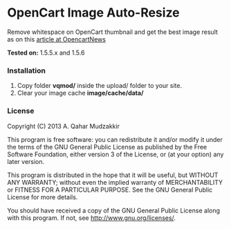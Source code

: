 # OpenCart Image Auto-Resize #

Remove whitespace on OpenCart thumbnail and get the best image result as on this [article at OpencartNews](http://www.opencartnews.com/tutorials/auto-type-opencart-image-resize/)


**Tested on:** 1.5.5.x and 1.5.6

### Installation ###
1. Copy folder **vqmod/** inside the upload/ folder to your site.
2. Clear your image cache **image/cache/data/**


### License ###

Copyright (C) 2013  A. Qahar Mudzakkir

This program is free software: you can redistribute it and/or modify
it under the terms of the GNU General Public License as published by
the Free Software Foundation, either version 3 of the License, or
(at your option) any later version.

This program is distributed in the hope that it will be useful,
but WITHOUT ANY WARRANTY; without even the implied warranty of
MERCHANTABILITY or FITNESS FOR A PARTICULAR PURPOSE.  See the
GNU General Public License for more details.

You should have received a copy of the GNU General Public License
along with this program.  If not, see <http://www.gnu.org/licenses/>.